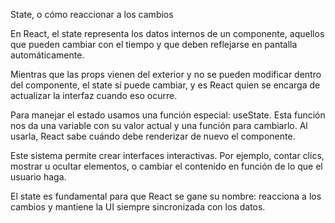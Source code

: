 State, o cómo reaccionar a los cambios

En React, el state representa los datos internos de un componente, aquellos que pueden cambiar con el tiempo y que deben reflejarse en pantalla automáticamente.

Mientras que las props vienen del exterior y no se pueden modificar dentro del componente, el state sí puede cambiar, y es React quien se encarga de actualizar la interfaz cuando eso ocurre.

Para manejar el estado usamos una función especial: useState. Esta función nos da una variable con su valor actual y una función para cambiarlo. Al usarla, React sabe cuándo debe renderizar de nuevo el componente.

Este sistema permite crear interfaces interactivas. Por ejemplo, contar clics, mostrar u ocultar elementos, o cambiar el contenido en función de lo que el usuario haga.

El state es fundamental para que React se gane su nombre: reacciona a los cambios y mantiene la UI siempre sincronizada con los datos.
